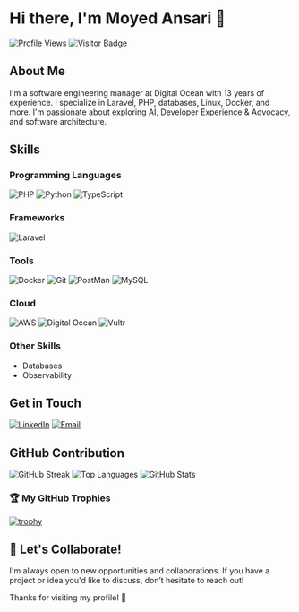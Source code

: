 # Hi there, I'm Moyed Ansari 👋

![Profile Views](https://komarev.com/ghpvc/?username=moyed&color=blue) ![Visitor Badge](https://visitor-badge.laobi.icu/badge?page_id=moyed)


## About Me

I'm a software engineering manager at Digital Ocean with 13 years of experience. I specialize in Laravel, PHP, databases, Linux, Docker, and more. I'm passionate about exploring AI, Developer Experience & Advocacy, and software architecture.

## Skills

### Programming Languages
![PHP](https://img.shields.io/badge/PHP-777BB4?style=for-the-badge&logo=php&logoColor=white)
![Python](https://img.shields.io/badge/Python-3776AB?style=for-the-badge&logo=python&logoColor=white)
![TypeScript](https://img.shields.io/badge/TypeScript-3178C6?style=for-the-badge&logo=typescript&logoColor=white)

### Frameworks
![Laravel](https://img.shields.io/badge/Laravel-FF2D20?style=for-the-badge&logo=laravel&logoColor=white)

### Tools
![Docker](https://img.shields.io/badge/Docker-2496ED?style=for-the-badge&logo=docker&logoColor=white)
![Git](https://img.shields.io/badge/Git-F05032?style=for-the-badge&logo=git&logoColor=white)
![PostMan](https://img.shields.io/badge/postman-232F3E?style=for-the-badge&logo=postman&logoColor=white)
![MySQL](https://img.shields.io/badge/mysql-2496ED?style=for-the-badge&logo=mysql&logoColor=white)


### Cloud
![AWS](https://img.shields.io/badge/aws-232F3E?style=for-the-badge&logo=amazon&logoColor=white)
![Digital Ocean](https://img.shields.io/badge/DigitalOcean-2496ED?style=for-the-badge&logo=digitalocean&logoColor=white)
![Vultr](https://img.shields.io/badge/Vultr-F05032?style=for-the-badge&logo=vultr&logoColor=white)


### Other Skills
- Databases
- Observability

## Get in Touch

[![LinkedIn](https://img.shields.io/badge/LinkedIn-0077B5?style=for-the-badge&logo=linkedin&logoColor=white)](https://www.linkedin.com/in/moyedansari/)
[![Email](https://img.shields.io/badge/Email-D14836?style=for-the-badge&logo=gmail&logoColor=white)](mailto:moyedansari@gmail.com)

## GitHub Contribution

![GitHub Streak](https://github-readme-streak-stats.herokuapp.com/?user=moyed&theme=dark)
![Top Languages](https://github-readme-stats.vercel.app/api/top-langs/?username=moyed&layout=compact&theme=dark)
![GitHub Stats](https://github-readme-stats.vercel.app/api?username=moyed&show_icons=true&theme=dark)

### 🏆 My GitHub Trophies

[![trophy](https://github-profile-trophy.vercel.app/?username=moyed&theme=darkhub&no-frame=true&margin-w=4)](https://github.com/ryo-ma/github-profile-trophy)

## 💬 Let's Collaborate!
I'm always open to new opportunities and collaborations. If you have a project or idea you'd like to discuss, don’t hesitate to reach out!


Thanks for visiting my profile! 🌟
